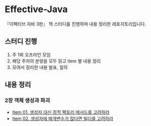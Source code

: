 # Effective-Java
『이펙티브 자바 3판』 책 스터디를 진행하며 내용 정리한 레포지토리입니다.


## 스터디 진행
1. 주 1회 오프라인 모임 
2. 해당 주차의 분량을 모두 읽고 item 별 내용 정리
3. 모여서 정리한 내용 발표, 질의


## 내용 정리
### 2장 객체 생성과 파괴
- [Item 01. 생성자 대신 정적 팩토리 메서드를 고려하라](/chapter02/item-01.md)
- [Item 02. 생성자에 매개변수가 많다면 빌더를 고려하라](/chapter02/item-02.md)

